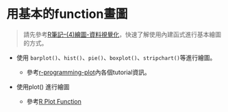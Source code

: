 # 用基本的function畫圖

> 請先參考[R筆記–(4)繪圖-資料視覺化](https://rpubs.com/skydome20/R-Note4-Plotting_System)，快速了解使用內建函式進行基本繪圖的方式。

* 使用 `barplot()`、`hist()`、`pie()`、`boxplot()`、`stripchart()`等進行繪圖。
    * 參考[r-programming-plot](https://www.datamentor.io/r-programming/bar-plot)內各個tutorial資訊。

* 使用plot() 進行繪圖
    * 參考[R Plot Function](https://www.datamentor.io/r-programming/plot-function)
